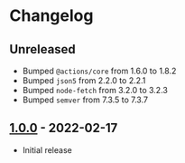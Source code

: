 # Changelog

## Unreleased

- Bumped `@actions/core` from 1.6.0 to 1.8.2
- Bumped `json5` from 2.2.0 to 2.2.1
- Bumped `node-fetch` from 3.2.0 to 3.2.3
- Bumped `semver` from 7.3.5 to 7.3.7

## [1.0.0](https://github.com/xt0rted/dotnet-sdk-updater/releases/tag/v1.0.0) - 2022-02-17

- Initial release
